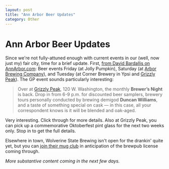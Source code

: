 ```yaml
---
layout: post
title: "Ann Arbor Beer Updates"
category: Other
---
```


Ann Arbor Beer Updates
======================

Since we're not fully-attuned enough with current events in our (well, now just my) fair city, time for a brief update. First, [from David Bardallis on AnnArbor.com](http://www.annarbor.com/entertainment/food-drink/the-week-in-beer-september-30---october-7/): Beer events Friday (at Jolly Pumpkin), Saturday (at [Arbor Brewing Company](http://www.yeastboundanddown.com/tag/arbor-brewing-company/)), and Tuesday (at Corner Brewery in Ypsi and [Grizzly Peak](http://www.yeastboundanddown.com/tag/grizzly-peak/)). The GP event sounds particularly interesting:

> Over at [Grizzly Peak](http://grizzlypeak.net/), 120 W. Washington, the monthly **Brewer’s Night** is back. Drop in from 6-9 p.m. for discounted beer samplers, brewery tours personally conducted by brewing demigod **Duncan Williams**, and a taste of something special on cask — in this case, all your correspondent knows is it will be blended and oak-aged.

Very interesting. Click through for more details. Also at Grizzly Peak, you can pick up a commemorative Oktoberfest pint glass for the next two weeks only. Stop in to get the full details.

Elsewhere in town, Wolverine State Brewing isn't open for the drankin' quite yet, but you can [join their mug club](http://www.a2beerwench.com/2010/09/join-club-or-whither-art-thou-mug-club.html) in anticipation of the brewpub license coming through.

_More substantive content coming in the next few days._